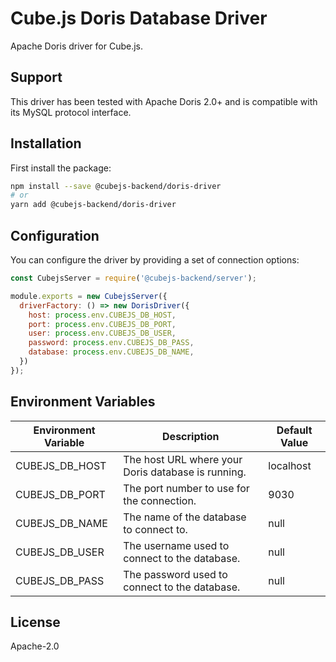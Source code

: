 # Cube.js Doris Database Driver

Apache Doris driver for Cube.js.

## Support

This driver has been tested with Apache Doris 2.0+ and is compatible with its MySQL protocol interface.

## Installation

First install the package:

```bash
npm install --save @cubejs-backend/doris-driver
# or
yarn add @cubejs-backend/doris-driver
```

## Configuration

You can configure the driver by providing a set of connection options:

```javascript
const CubejsServer = require('@cubejs-backend/server');

module.exports = new CubejsServer({
  driverFactory: () => new DorisDriver({
    host: process.env.CUBEJS_DB_HOST,
    port: process.env.CUBEJS_DB_PORT,
    user: process.env.CUBEJS_DB_USER,
    password: process.env.CUBEJS_DB_PASS,
    database: process.env.CUBEJS_DB_NAME,
  })
});
```

## Environment Variables

| Environment Variable | Description                                                                           | Default Value |
|--------------------|---------------------------------------------------------------------------------------|---------------|
| CUBEJS_DB_HOST     | The host URL where your Doris database is running.                                    | localhost     |
| CUBEJS_DB_PORT     | The port number to use for the connection.                                            | 9030          |
| CUBEJS_DB_NAME     | The name of the database to connect to.                                               | null          |
| CUBEJS_DB_USER     | The username used to connect to the database.                                         | null          |
| CUBEJS_DB_PASS     | The password used to connect to the database.                                         | null          |

## License

Apache-2.0
